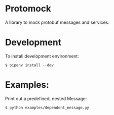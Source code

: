 # Protomock

A library to mock protobuf messages and services.

# Development

To install development environment:

    $ pipenv install --dev

# Examples:

Print out a predefined, nested Message:

    $ python examples/dependent_message.py
